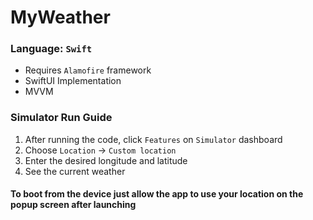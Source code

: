 # MyWeather
### Language: `Swift`

- Requires `Alamofire` framework
- SwiftUI Implementation
- MVVM

### Simulator Run Guide
 1) After running the code, click `Features` on `Simulator` dashboard
 2) Choose `Location` -> `Custom location`
 3) Enter the desired longitude and latitude
 4) See the current weather

#### To boot from the device just allow the app to use your location on the popup screen after launching
